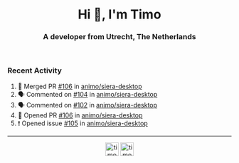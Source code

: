 <h1 align="center">Hi 👋, I'm Timo</h1>
<h3 align="center">A developer from Utrecht, The Netherlands</h3>
<br/>
<!-- https://github.com/rahuldkjain/github-profile-readme-generator --!>

<!--  <p align="left"><img src="https://github-readme-stats.vercel.app/api?username=timoglastra&show_icons=true&count_private=true&" alt="timoglastra" /></p> --!>

<!--
Github language stats
<p align="left"><img src="https://github-readme-stats.vercel.app/api/top-langs/?username=timoglastra&layout=compact" alt="timoglastra" /><p>
-->

<!-- Codestats language stats -->
<!-- <p align="left"><img src="https://codestats-readme.vercel.app/api/top-langs/?username=timoglastra&layout=compact&language_count=12" alt="timoglastra" /><p>    --!>
  
<h3>Recent Activity</h3>

<!--START_SECTION:activity-->
1. 🎉 Merged PR [#106](https://github.com/animo/siera-desktop/pull/106) in [animo/siera-desktop](https://github.com/animo/siera-desktop)
2. 🗣 Commented on [#104](https://github.com/animo/siera-desktop/issues/104) in [animo/siera-desktop](https://github.com/animo/siera-desktop)
3. 🗣 Commented on [#102](https://github.com/animo/siera-desktop/issues/102) in [animo/siera-desktop](https://github.com/animo/siera-desktop)
4. 💪 Opened PR [#106](https://github.com/animo/siera-desktop/pull/106) in [animo/siera-desktop](https://github.com/animo/siera-desktop)
5. ❗️ Opened issue [#105](https://github.com/animo/siera-desktop/issues/105) in [animo/siera-desktop](https://github.com/animo/siera-desktop)
<!--END_SECTION:activity-->

---

<p align="center">
<a href="https://twitter.com/timoglastra" target="blank"><img align="center" src="https://cdn.jsdelivr.net/npm/simple-icons@3.0.1/icons/twitter.svg" alt="timoglastra" height="30" width="30" /></a>
<a href="https://linkedin.com/in/timoglastra" target="blank"><img align="center" src="https://cdn.jsdelivr.net/npm/simple-icons@3.0.1/icons/linkedin.svg" alt="timoglastra" height="30" width="30" /></a>
</p>



